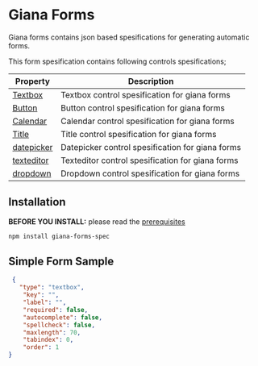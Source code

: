 # Giana Forms
Giana forms contains json based spesifications for generating automatic forms.





This form spesification contains following controls spesifications;

Property  | Description
---       | ---
[Textbox](https://github.com/selimtan/gianaForms/tree/master/textbox)           | Textbox control spesification for giana forms
[Button](https://github.com/selimtan/gianaForms/tree/master/button)     | Button control spesification for giana forms
[Calendar](https://github.com/selimtan/gianaForms/tree/master/calendar)         | Calendar control spesification for giana forms
[Title](https://github.com/selimtan/gianaForms/tree/master/title)         | Title control spesification for giana forms
[datepicker](https://github.com/angular/angular-cli/wiki/generate-interface) | Datepicker control spesification for giana forms
[texteditor](https://github.com/angular/angular-cli/wiki/generate-enum)           | Texteditor control spesification for giana forms
[dropdown](https://github.com/angular/angular-cli/wiki/generate-module)       | Dropdown control spesification for giana forms


## Installation

**BEFORE YOU INSTALL:** please read the [prerequisites](#prerequisites)
```bash
npm install giana-forms-spec
```


## Simple Form Sample


```json
 {
   "type": "textbox",
    "key": "",
    "label": "",
    "required": false,
    "autocomplete": false,
    "spellcheck": false,
    "maxlength": 70,
    "tabindex": 0,
    "order": 1
}
```